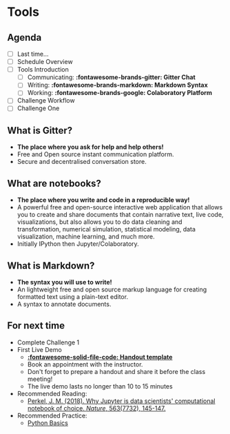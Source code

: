 # Tools

## Agenda
- [ ] Last time...
- [ ] Schedule Overview
- [ ] Tools Introduction
    - [ ] Communicating: **:fontawesome-brands-gitter: Gitter Chat**
    - [ ] Writing: **:fontawesome-brands-markdown: Markdown Syntax**
    - [ ] Working: **:fontawesome-brands-google: Colaboratory Platform**
- [ ] Challenge Workflow
- [ ] Challenge One

## What is Gitter?
- **The place where you ask for help and help others!**
- Free and Open source instant communication platform.
- Secure and decentralised conversation store.

## What are notebooks?
- **The place where you write and code in a reproducible way!**
- A powerful free and open-source interactive web application that allows you to create and share documents that contain narrative text, live code, visualizations, but also allows you to do data cleaning and transformation, numerical simulation, statistical modeling, data visualization, machine learning, and much more.
- Initially IPython then Jupyter/Colaboratory.

## What is Markdown?
- **The syntax you will use to write!**
- An lightweight free and open source markup language for creating formatted text using a plain-text editor.
- A syntax to annotate documents.

## For next time
- Complete Challenge 1
- First Live Demo
    - [**:fontawesome-solid-file-code: Handout template**](https://colab.research.google.com/github/mickaeltemporao/ids-materials/blob/main/handout-template.ipynb)
    - Book an appointment with the instructor.
    - Don't forget to prepare a handout and share it before the class meeting!
    - The live demo lasts no longer than 10 to 15 minutes
- Recommended Reading:
    - [Perkel, J. M. (2018). Why Jupyter is data scientists' computational notebook of choice. *Nature*, 563(7732), 145-147.](https://www.nature.com/articles/d41586-018-07196-1)
- Recommended Practice:
    - [Python Basics](https://colab.research.google.com/github/mickaeltemporao/reproducible-research-in-python/blob/master/notebooks/01-python-basics.ipynb)

